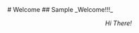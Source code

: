 
<title>Welcome!</title>
# Welcome
## Sample
_Welcome!!!_
<div style="text-align:center">
  
  _Hi There!_
  
</div>